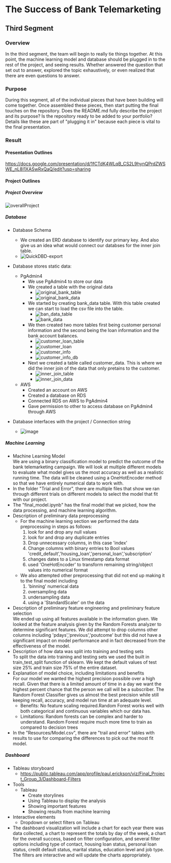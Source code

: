 # The Success of Bank Telemarketing
## Third Segment
### Overview
In the third segment, the team will begin to really tie things together. At this point, the machine learning model and database should be plugged in to the rest of the project, and seeing results. Whether answered the question that set out to answer, explored the topic exhaustively, or even realized that there are even questions to answer.
### Purpose
During this segment, all of the individual pieces that have been building will come together. Once assembled these pieces, then start putting the final touches on the repository. Does the README.md fully describe the project and its purpose? Is the repository ready to be added to your portfolio? Details like these are part of "plugging it in" because each piece is vital to the final presentation.
### Result 	
#### Presentation Outlines
https://docs.google.com/presentation/d/1fCTdK4WLqB_CS2L9hynQPrdZWSWE_nL8I1XASwRxQaQ/edit?usp=sharing  

#### Project Outlines
##### Project Overview
![overallProject](https://user-images.githubusercontent.com/33468680/172031368-338bc540-5fe7-43d6-aa48-e6afbcfaccb4.png)
##### Database
- Database Schema
	- We created an ERD database to identify our primary key. And also give us an idea what would connect our databses for the inner join table.
	- ![QuickDBD-export](https://user-images.githubusercontent.com/33468680/172031128-7b083741-b011-408d-9fce-d9d065f898d4.png)

- Database stores static data:
	- PgAdmin4
		- We use PgAdmin4 to store our data
		- We created a table with the original data
			- ![original_bank_table](https://user-images.githubusercontent.com/33468680/172064803-59615ccf-44a4-4ef9-94a2-b87cbeb964d9.png)
			- ![original_bank_data](https://user-images.githubusercontent.com/33468680/172064821-3424b8e2-1dc7-4af6-b06f-9c74d2ef76e4.png)  
		- We started by creating bank_data table. With this table created we can start to load the csv file into the table.
			- ![ban_data_table](https://user-images.githubusercontent.com/33468680/170159274-85ed5819-77e5-41b6-bf5f-e0f3b4240004.png)
			- ![bank_data](https://user-images.githubusercontent.com/33468680/170831083-08e9e6d1-b2fd-4566-bd6e-084d2386250b.png)  
		- We then created two more tables first being customer personal information and the second being the loan information and the bank account balances.  
			- ![customer_loan_table](https://user-images.githubusercontent.com/33468680/172031204-26fbb41c-6f8b-4d08-b32a-0dc69fa0da57.png)  
			- ![customer_loan](https://user-images.githubusercontent.com/33468680/172031211-2bc934a2-1fed-4130-81ab-c081f92ea048.png)  
			- ![customer_info](https://user-images.githubusercontent.com/33468680/172031216-8d1dff03-dd44-4c4e-8d2b-ed7a0a33e446.png)
			- ![customer_info_db](https://user-images.githubusercontent.com/33468680/172064628-8e101945-de47-4978-bcf8-43fe00dd2895.png)  
		- Next we created a table called customer_data. This is where we did the inner join of the data that only pretains to the customer.
			- ![inner_join_table](https://user-images.githubusercontent.com/33468680/170831148-528eafbb-7b2b-4a0d-8114-a2de0349b62a.png)
			- ![inner_join_data](https://user-images.githubusercontent.com/33468680/170831160-78ede24a-f095-4c43-9bf0-1eab4eaadc24.png)  
	- AWS
		- Created an account on AWS
		- Created a database on RDS
		- Connected RDS on AWS to PgAdmin4
		- Gave permission to other to access database on PgAdmin4 through AWS
- Database interfaces with the project / Connection string 
	- ![image](https://user-images.githubusercontent.com/33468680/170830672-cb2dbceb-19b8-4a36-87f7-863364c2c8bd.png)

##### Machine Learning
- Machine Learning Model   
We are using a binary classification model to predict the outcome of the bank telemarketing campaign. We will look at multiple different models to evaluate what model gives us the most accuracy as well as a realistic running time. The data will be cleaned using a OneHotEncoder method so that we have entirely numerical data to work with.
- In the folder "Trial and Error", there are multiple files that show we ran through different trials on different models to select the model that fit with our project.
- The "final_model.ipynb" has the final model that we picked, how the data processing, and machine learning algorithm.  
- Description of preliminary data preprocessing
	- For the machine learning section we performed the data preprocessing in steps as follows:
		1. look for and drop any null values
		2. look for and drop any duplicate entries
		3. Drop unnecessary columns, in this case 'index'
		4. Change columns with binary entries to Bool values 'credit_default','housing_loan','personal_loan','subscription'
		5. changes dates to a Linux timestamp data format
		6. used 'OneHotEncoder' to transform remaining string/object values into numerical format
	- We also attempted other preprocessing that did not end up making it to the final model including 
		1. 'binning' numerical data
		2. oversampling data
		3. undersampling data
		4. using a 'StandardScaler' on the data
- Description of preliminary feature engineering and preliminary feature selection  
We ended up using all features available in the information given. We looked at the feature analysis given by the Random Forests analyzer to determine significant features. We did attempt to drop columns other columns including 'pdays','previous','poutcome' but this did not have a significant impact on model performance and in fact decreased from the effectiveness of the model.
- Description of how data was split into training and testing sets  
To split the data into training and testing sets we used the built in train_test_split function of sklearn. We kept the default values of test size 25% and train size 75% of the entire dataset.
- Explanation of model choice, including limitations and benefits   
For our model we wanted the highest precision possible over a high recall. Given that there is a limited amount of time in a day we want the highest percent chance that the person we call will be a subscriber. The Random Forest Classifier gives us almost the best precision while still keeping recall, accuracy, and model run time at an adequate level.
	- Benefits: No feature scaling required.Random Forest works well with both categorical and continuous variables which our data has.
	- Limitations: Random forests can be complex and harder to understand. Random Forest require much more time to train as compared to decision trees
- In the "Resources/Model.csv", there are "trail and error" tables with results to use for comparing the differences to pick out the most fit model.
##### Dashboard
- Tableau storyboard
	- https://public.tableau.com/app/profile/paul.erickson/viz/Final_Project_Group_3/Dashboard-Filters
- Tools
	- Tableau
		- Create storylines
		- Using Tableau to display the analysis
		- Showing important features 
		- Showing results from machine learning	 
- Interactive elements
	-  Dropdown or select filters on Tableau
- The dashboard visualization will include a chart for each year there was data collected, a chart to represent the totals by day of the week, a chart for the overall success, based on filter configuration, and several filter options including type of contact, housing loan status, personal loan status, credit default status, marital status, education level and job type. The filters are interactive and will update the charts appropriately.
 

